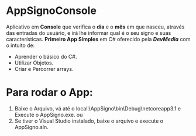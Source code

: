 # AppSignoConsole

Aplicativo em **Console** que verifica o **dia** e o **mês** em que nasceu, através das entradas do usuário, e irá lhe informar qual é o seu signo e suas características.
**Primeiro App Simples** em C# oferecido pela ***DevMedia*** com o intuito de:

 - Aprender o básico do C#.
 - Utilizar Objetos.
 - Criar e Percorrer arrays.

# Para rodar o App:
1. Baixe o Arquivo, vá até o local:\AppSigno\bin\Debug\netcoreapp3.1 e Execute o AppSigno.exe.
ou 
2. Se tiver o Visual Studio instalado, baixe o arquivo e execute o AppSigno.sln.

